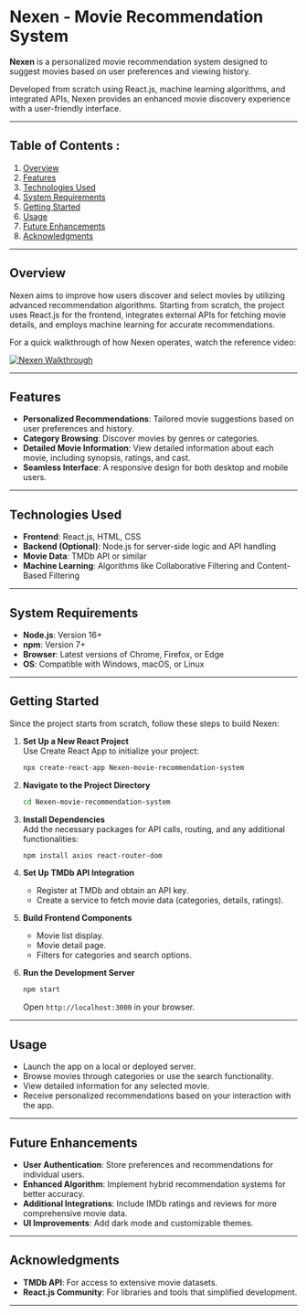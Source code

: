 
# Nexen - Movie Recommendation System  

   **Nexen** is a personalized movie recommendation system designed to suggest movies based on user preferences and viewing history.

   Developed from scratch using React.js, machine learning algorithms, and integrated APIs, Nexen provides an enhanced movie discovery experience with a user-friendly interface.

---

## Table of Contents :
1. [Overview](#overview)  
2. [Features](#features)  
3. [Technologies Used](#technologies-used)  
4. [System Requirements](#system-requirements)  
5. [Getting Started](#getting-started)  
6. [Usage](#usage)  
7. [Future Enhancements](#future-enhancements)  
8. [Acknowledgments](#acknowledgments) 
---

## Overview  
Nexen aims to improve how users discover and select movies by utilizing advanced recommendation algorithms. Starting from scratch, the project uses React.js for the frontend, integrates external APIs for fetching movie details, and employs machine learning for accurate recommendations.  

For a quick walkthrough of how Nexen operates, watch the reference video:  

   [![Nexen Walkthrough](https://img.youtube.com/vi/S-vx9h1Q3_k/0.jpg)](https://youtu.be/S-vx9h1Q3_k?si=Rbk0Zj2B7KmjKufV)

---

## Features  
- **Personalized Recommendations**: Tailored movie suggestions based on user preferences and history.  
- **Category Browsing**: Discover movies by genres or categories.  
- **Detailed Movie Information**: View detailed information about each movie, including synopsis, ratings, and cast.  
- **Seamless Interface**: A responsive design for both desktop and mobile users.  

---

## Technologies Used  
- **Frontend**: React.js, HTML, CSS  
- **Backend (Optional)**: Node.js for server-side logic and API handling  
- **Movie Data**: TMDb API or similar  
- **Machine Learning**: Algorithms like Collaborative Filtering and Content-Based Filtering  

---

## System Requirements  
- **Node.js**: Version 16+  
- **npm**: Version 7+  
- **Browser**: Latest versions of Chrome, Firefox, or Edge  
- **OS**: Compatible with Windows, macOS, or Linux  

---

## Getting Started  
Since the project starts from scratch, follow these steps to build Nexen:  

1. **Set Up a New React Project**  
   Use Create React App to initialize your project:  
   ```bash  
   npx create-react-app Nexen-movie-recommendation-system  
   ```  

2. **Navigate to the Project Directory**  
   ```bash  
   cd Nexen-movie-recommendation-system  
   ```  

3. **Install Dependencies**  
   Add the necessary packages for API calls, routing, and any additional functionalities:  
   ```bash  
   npm install axios react-router-dom  
   ```  

4. **Set Up TMDb API Integration**  
   - Register at TMDb and obtain an API key.  
   - Create a service to fetch movie data (categories, details, ratings).  

5. **Build Frontend Components**  
   - Movie list display.  
   - Movie detail page.  
   - Filters for categories and search options.  

6. **Run the Development Server**  
   ```bash  
   npm start  
   ```  
   Open `http://localhost:3000` in your browser.  

---

## Usage  
- Launch the app on a local or deployed server.  
- Browse movies through categories or use the search functionality.  
- View detailed information for any selected movie.  
- Receive personalized recommendations based on your interaction with the app.  

---

## Future Enhancements  
- **User Authentication**: Store preferences and recommendations for individual users.  
- **Enhanced Algorithm**: Implement hybrid recommendation systems for better accuracy.  
- **Additional Integrations**: Include IMDb ratings and reviews for more comprehensive movie data.  
- **UI Improvements**: Add dark mode and customizable themes.  

---

## Acknowledgments  
- **TMDb API**: For access to extensive movie datasets.  
- **React.js Community**: For libraries and tools that simplified development.  

---

